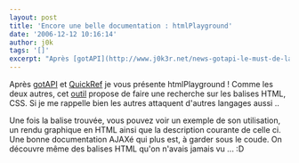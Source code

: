 ```yaml
---
layout: post
title: 'Encore une belle documentation : htmlPlayground'
date: '2006-12-12 10:16:14'
author: j0k
tags: '[]'
excerpt: "Après [gotAPI](http://www.j0k3r.net/news-gotapi-le-must-de-la-documentation-1227.html) et [QuickRef](http://www.j0k3r.net/news-quickref-centralise-les-documentations-1499.html) je vous présente htmlPlayground !     \nComme les deux autres, cet [outil](http://htmlplayground.com/#var) propose de faire une recherche sur les balises HTML, CSS. Si      …"
---
```


Après [gotAPI](http://www.j0k3r.net/news-gotapi-le-must-de-la-documentation-1227.html) et [QuickRef](http://www.j0k3r.net/news-quickref-centralise-les-documentations-1499.html) je vous présente htmlPlayground !
Comme les deux autres, cet [outil](http://htmlplayground.com/#var) propose de faire une recherche sur les balises HTML, CSS. Si je me rappelle bien les autres attaquent d'autres langages aussi ..

Une fois la balise trouvée, vous pouvez voir un exemple de son utilisation, un rendu graphique en HTML ainsi que la description courante de celle ci.   Une bonne documentation AJAXé qui plus est, à garder sous le coude.   On découvre même des balises HTML qu'on n'avais jamais vu ... :D
